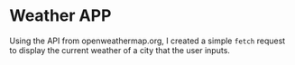 # Weather APP

Using the API from openweathermap.org, I created a simple `fetch` request to display the current weather of a city that the user inputs.
